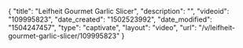 {
    "title": "Leifheit Gourmet Garlic Slicer",
    "description": "",
    "videoid": "109995823",
    "date_created": "1502523992",
    "date_modified": "1504247457",
    "type": "captivate",
    "layout": "video",
    "url": "\/v\/leifheit-gourmet-garlic-slicer\/109995823"
}
